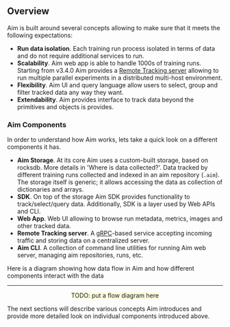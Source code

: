 ## Overview

Aim is built around several concepts allowing to make sure that it meets the following expectations:
- **Run data isolation**. Each training run process isolated in terms of data and do not require additional services to run.
- **Scalability**. Aim web app is able to handle 1000s of training runs. Starting from v3.4.0 Aim provides a
[Remote Tracking server]() allowing to run multiple parallel experiments in a distributed multi-host environment.
- **Flexibility**. Aim UI and query language allow users to select, group and filter tracked data any way they want.
- **Extendability**. Aim provides interface to track data beyond the primitives and objects is provides.

### Aim Components
In order to understand how Aim works, lets take a quick look on a different components it has.
- **Aim Storage**. At its core Aim uses a custom-built storage, based on rocksdb. More details in 'Where is data collected?'. Data tracked by
different training runs collected and indexed in an aim repository (`.aim`). The storage itself is generic; it
allows accessing the data as collection of dictionaries and arrays.
- **SDK**. On top of the storage Aim SDK provides functionality to track/select/query data. Additionally, SDK is a layer used by Web APIs
and CLI.
- **Web App**. Web UI allowing to browse run metadata, metrics, images and other tracked data.
- **Remote Tracking server**. A [gRPC]()-based service accepting incoming traffic and storing data on a centralized server.
- **Aim CLI**. A collection of command line utilities for running Aim web server, managing aim repositories, runs, etc.

Here is a diagram showing how data flow in Aim and how different components interact with the data

---
<div align="center">
<span style="background:lightyellow">TODO: put a flow diagram here</span>
</div>


The next sections will describe various concepts Aim introduces and provide more detailed look on
individual components introduced above.


